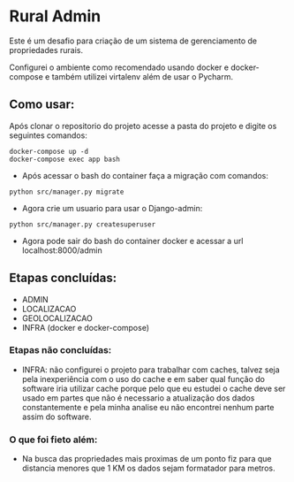 # Rural Admin

Este é um desafio para criação de um sistema de gerenciamento de propriedades rurais.

Configurei o ambiente como recomendado usando docker e docker-compose e também utilizei virtalenv além de usar o Pycharm.

## Como usar:

Após clonar o repositorio do projeto acesse a pasta do projeto e digite os seguintes comandos:

~~~
docker-compose up -d
docker-compose exec app bash
~~~
* Após acessar o bash do container faça a migração com comandos:
~~~
python src/manager.py migrate
~~~

* Agora crie um usuario para usar o Django-admin:
~~~
python src/manager.py createsuperuser
~~~

* Agora pode sair do bash do container docker e acessar a url localhost:8000/admin

## Etapas concluídas:

* ADMIN
* LOCALIZACAO
* GEOLOCALIZACAO
* INFRA (docker e docker-compose)

### Etapas não concluídas:

* INFRA: não configurei o projeto para trabalhar com caches,
talvez seja pela inexperiência com o uso do cache e em saber
qual função do software iria utilizar cache porque pelo que eu
estudei o cache deve ser usado em partes que não é necessario a
atualização dos dados constantemente e pela minha analise eu não
encontrei nenhum parte assim do software.

### O que foi fieto além:
* Na busca das propriedades mais proximas de um ponto fiz para que distancia menores que 1 KM
os dados sejam formatador para metros.

